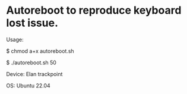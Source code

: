Autoreboot to reproduce keyboard lost issue.
===

Usage:

 $ chmod a+x autoreboot.sh
 
 $ ./autoreboot.sh 50

Device: Elan trackpoint

OS: Ubuntu 22.04
